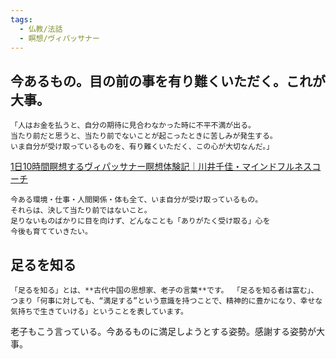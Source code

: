 ```yaml
---
tags:
  - 仏教/法話
  - 瞑想/ヴィパッサナー
---
```

## 今あるもの。目の前の事を有り難くいただく。これが大事。

```
「人はお金を払うと、自分の期待に見合わなかった時に不平不満が出る。  
当たり前だと思うと、当たり前でないことが起こったときに苦しみが発生する。  
いま自分が受け取っているものを、有り難くいただく、この心が大切なんだ。」
```

[1日10時間瞑想するヴィパッサナー瞑想体験記｜川井千佳・マインドフルネスコーチ](https://note.com/chika_mindful/n/n3e811af8c2b5)

```
今ある環境・仕事・人間関係・体も全て、いま自分が受け取っているもの。  
それらは、決して当たり前ではないこと。  
足りないものばかりに目を向けず、どんなことも「ありがたく受け取る」心を  
今後も育てていきたい。
```

## 足るを知る

```
「足るを知る」とは、**古代中国の思想家、老子の言葉**です。 「足るを知る者は富む」、つまり「何事に対しても、“満足する”という意識を持つことで、精神的に豊かになり、幸せな気持ちで生きていける」ということを表しています。
```

老子もこう言っている。今あるものに満足しようとする姿勢。感謝する姿勢が大事。


